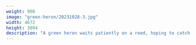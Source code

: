 ```yaml
---
weight: 900
image: "green-heron/20231028-3.jpg"
width: 4672
height: 3094
description: "A green heron waits patiently on a reed, hoping to catch breakfast<br/>f/6.3, 1/500, 400.0 mm, iso800"
---
```

